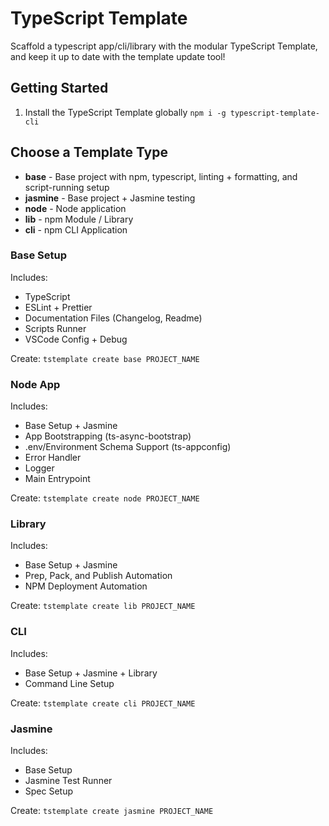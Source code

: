 # TypeScript Template

Scaffold a typescript app/cli/library with the modular TypeScript Template, and keep it up to date with the template update tool!

## Getting Started

1. Install the TypeScript Template globally `npm i -g typescript-template-cli`

## Choose a Template Type

- **base** - Base project with npm, typescript, linting + formatting, and script-running setup
- **jasmine** - Base project + Jasmine testing 
- **node** - Node application
- **lib** - npm Module / Library
- **cli** - npm CLI Application

### Base Setup

Includes:
- TypeScript
- ESLint + Prettier
- Documentation Files (Changelog, Readme)
- Scripts Runner
- VSCode Config + Debug

Create: `tstemplate create base PROJECT_NAME`

### Node App

Includes:
- Base Setup + Jasmine
- App Bootstrapping (ts-async-bootstrap)
- .env/Environment Schema Support (ts-appconfig)
- Error Handler
- Logger
- Main Entrypoint

Create: `tstemplate create node PROJECT_NAME`

### Library

Includes:
- Base Setup + Jasmine
- Prep, Pack, and Publish Automation
- NPM Deployment Automation

Create: `tstemplate create lib PROJECT_NAME`

### CLI

Includes:
- Base Setup + Jasmine + Library
- Command Line Setup

Create: `tstemplate create cli PROJECT_NAME`

### Jasmine

Includes:
- Base Setup
- Jasmine Test Runner
- Spec Setup

Create: `tstemplate create jasmine PROJECT_NAME`
